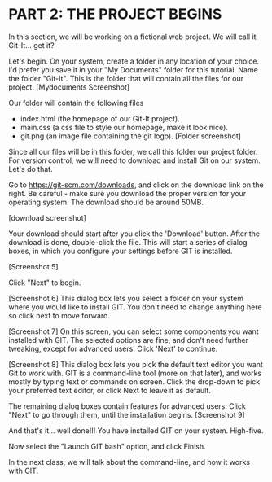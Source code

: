# PART 2: THE PROJECT BEGINS
In this section, we will be working on a fictional web project. We will call it Git-It... get it? 

Let's begin. On your system, create a folder in any location of your choice. I'd prefer you save it in your "My Documents" folder for this tutorial. Name the folder "Git-It". This is the folder that will contain all the files for our project.
[Mydocuments Screenshot]

Our folder will contain the following files
 - index.html (the homepage of our Git-It project).
 - main.css (a css file to style our homepage, make it look nice). 
 - git.png (an image file containing the git logo).
 [Folder screenshot]

Since all our files will be in this folder, we call this folder our project folder. For version control, we will need to download and install Git on our system. Let's do that.


Go to https://git-scm.com/downloads, and click on the download link on the right. Be careful - make sure you download the proper version for your operating system. The download should be around 50MB.

[download screenshot]

Your download should start after you click the 'Download' button. After the download is done, double-click the file. This will start a series of dialog boxes, in which you configure your settings before GIT is installed.

[Screenshot 5]

Click "Next" to begin. 

[Screenshot 6]
This dialog box lets you select a folder on your system where you would like to install GIT. You don't need to change anything here so click next to move forward.

[Screenshot 7]
On this screen, you can select some components you want installed with GIT. The selected options are fine, and don't need further tweaking, except for advanced users. Click 'Next' to continue.

[Screenshot 8]
This dialog box lets you pick the default text editor you want Git to work with. GIT is a command-line tool (more on that later), and works mostly by typing text or commands on screen. Click the drop-down to pick your preferred text editor, or click Next to leave it as default.

The remaining dialog boxes contain features for advanced users. Click "Next" to go through them, until the installation begins.
[Screenshot 9]

And that's it... well done!!! You have installed GIT on your system. High-five.


Now select the "Launch GIT bash" option, and click Finish. 

In the next class, we will talk about the command-line, and how it works with GIT. 
